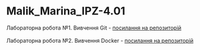 # Malik_Marina_IPZ-4.01

Лабораторна робота №1. Вивчення Git - [посилання на репозиторій](https://github.com/ravenousmoon/GitBasics) <br></br>
Лабораторна робота №2. Вивчення Docker - [посилання на репозиторій](https://github.com/ravenousmoon/DockerBasics) <br></br>
